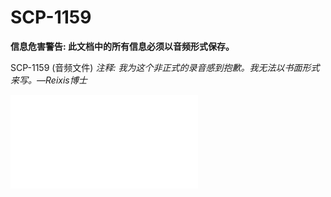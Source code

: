 # SCP-1159
                        


**信息危害警告: 此文档中的所有信息必须以音频形式保存。** 

SCP-1159 (音频文件) *注释: 我为这个非正式的录音感到抱歉。我无法以书面形式来写。—Reixis博士* 

<iframe frameborder='0' scrolling='auto' class='html-block-iframe' src='/scp-1159/html/71dcdb66ffe88541ba7e976946fc340a396e1986-18561668271449921775' allowtransparency='true' />


<a shape='rect' class='collapsible-block-link' href='javascript:;'>+&#160;&#36716;&#24405;&#65306;&#38899;&#39057;&#25991;&#20214;</a>

<a shape='rect' class='collapsible-block-link' href='javascript:;'>-&#160;&#36716;&#24405;&#65306;&#38899;&#39057;&#25991;&#20214;</a>

**项目<sup class='footnoteref'>
 <a shape='rect' class='footnoteref' id='footnoteref-1' href='javascript:;' onclick='WIKIDOT.page.utils.scrollToReference(&apos;footnote-1&apos;)'>1</a>
</sup>：** SCP-1159。

**项目等级：** Safe。

**特殊收容措施：** SCP-1159应被储存在一个尺寸为2米*0.5米*0.5米的箱子内。该盒子应当始终被储存在一间恒温室内以避免木材变质。SCP-1159，作为额外说明，为一种认知危机。因此，不鼓励任何员工以书面形式记录关于1159<sup class='footnoteref'>
 <a shape='rect' class='footnoteref' id='footnoteref-2' href='javascript:;' onclick='WIKIDOT.page.utils.scrollToReference(&apos;footnote-2&apos;)'>2</a>
</sup>的信息以避免数据丢失。

**描述：** SCP-1159为一支风弦琴，尺寸为1.5米*20毫米*30毫米。通过碳定年法得知该风弦琴的历史不超过两百年。风弦琴底部的标记指出该琴是在希腊的伊拉克里翁生产的。没有列出日期。此类风弦琴的设计即是让它们被风演奏。而非人类。当风，呃，或者其他空气来源被吹过该琴的背部，导致弦震动时，SCP-1159会产生多个和弦音[footnote]]译注：原文为“harmonic tones”[/footnote]。此文档的附件1为此类和弦音的一个例子。SCP-1159的异常特性在试图创建任何关于该项目的书面记录时显现。所有此类尝试均以彻底失败告终。呃…值得注意的是，引用SCP-1159本身或建立纯听觉状态的描述并不会导致任何异常。这也是导致此特殊文档使用非常规的，呃，媒介的原因。倾听SCP-1159一段时间的人总是描述其音乐为引人入胜，美妙，等等，但尚不确定该现象究竟是由SCP-1159的异常特性导致还是仅仅因为该项目产生的声音确实为高质量的和声[footnote]译注：原文为“harmonics"[/footnote]。

呃…**附录 1：** SCP-1159最初在纽约内[哔—]，[哔—]上的一所拍卖行发现。一名老年男性对象和一名伪装成顾客的基金会特工提及了他拥有的一支美丽的风弦琴。风弦琴当时被该对象放置在其店后。特工询问了风弦琴的价格，但该对象无法说出价格，并称他没能找到时间将定价写下。他的确意识到此事并不常发生，但他认为那显然是他个人的疏忽。在确定了项目的异常特性后，特工*（停顿）* 启用了收容协议，然后…呃…SCP-1159被寻回*（停顿）* 并记录。




SCP-1159 (附录1159-A) 实验 1

<iframe frameborder='0' scrolling='auto' class='html-block-iframe' src='/scp-1159/html/9587996809163f50fec5214b17a7d6012e741419-6655042751069536893' allowtransparency='true' />


<a shape='rect' class='collapsible-block-link' href='javascript:;'>+&#160;&#36716;&#24405;&#65306;&#38468;&#24405;1159-A</a>

<a shape='rect' class='collapsible-block-link' href='javascript:;'>-&#160;&#36716;&#24405;&#65306;&#38468;&#24405;1159-A</a>

**附录 1159-A：** 所有以书面形式描述SCP-1159的尝试均未成功。在最初的一系列测试中，不同对象被给予各类媒介以用于描述1159[footnote]译注：同上，录音仅说了1159而没有使用前缀“SCP”[/footnote]，包括钢笔，铅笔，相机，打字机，和电脑。测试开始后…呃…所有对象都没能完成任务。铅笔折断了，大多数断在笔尖处。发现其中一支铅笔不含铅芯。呃…钢笔开始漏水，漏得纸上到处都是…呃…其中两支钢笔的笔尖裂开…呃…相机同样也没能成功。电子相机的文件损坏，然后…呃…其中一台短路了。胶片相机的底片全部过度曝光。所有电脑都没能正常工作，然后…呃…打字机全部经受了重大机械故障，包括一个破碎的齿轮及几个失灵的键。




SCP-1159 (附录1159-B) 实验 2

<iframe frameborder='0' scrolling='auto' class='html-block-iframe' src='/scp-1159/html/4d2e6ac8a5a9b357960c0701b6f115b2294acbb8-19247980411244315751' allowtransparency='true' />


<a shape='rect' class='collapsible-block-link' href='javascript:;'>+&#160;&#36716;&#24405;&#65306;&#38468;&#24405;1159-B</a>

<a shape='rect' class='collapsible-block-link' href='javascript:;'>-&#160;&#36716;&#24405;&#65306;&#38468;&#24405;1159-B</a>

**附录 1159-B：** 对象被给予一支由基金会工程师制造的自动铅笔。该铅笔被特别设计以在极端条件下使用。该铅笔使用了铅合金制造的笔尖以避免断裂，并被包裹在用钛制作的外壳中。测试开始后，对象经受了致命的心脏病发作。进一步测试已被终止，除非收到通知*（停顿）* 或录音。




SCP-1159 (附录1159-C) 在实验2事件后对于Dr.Androvsky的采访记录。

<iframe frameborder='0' scrolling='auto' class='html-block-iframe' src='/scp-1159/html/c3a57ae69a71d0c3efafa3780726a38180873acc-13356383851079445792' allowtransparency='true' />


<a shape='rect' class='collapsible-block-link' href='javascript:;'>+&#160;&#36716;&#24405;&#65306;&#38468;&#24405;1159-C</a>

<a shape='rect' class='collapsible-block-link' href='javascript:;'>-&#160;&#36716;&#24405;&#65306;&#38468;&#24405;1159-C</a>

**Dr. **Buchanan[footnote]译注：人名以发音拼写，取了常见拼法但无法确认是否与原作者的拼法一致。[/footnote]博士：** 这里是Buchanan博士。与Androwsky博士访谈的语音记录。Androwsky博士是一名基金会研究员，在[哔—]站点工作。他就SCP-1159发表了他的看法。感谢你同意加入我的访谈，Androwsky博士。

**Androwsky[footnote]译注：无法确认拼法准确性。见上文Buchanan脚注。[/footnote]博士：** 我的荣幸。

**Buchanan博士：** 你有过一些时间来研究SCP-1159及其异常特性，你对该竖琴的性质有什么看法？

**Androwsky博士：** 是的，我有过一些时间来研究它。我认为项目如此表现是出于自我*（停顿）* 保留。

**Buchanan博士：** 但为什么？

**Androwsky博士：** 这样想这个问题。风弦琴并不需要人类来演奏它们。人类可以与风弦琴做的唯一互动就是聆听它产生的音乐。如果失去了它们的观众，风弦琴什么都没有。你是可以描述一架风弦琴是什么，但这架风弦琴的异常特性强迫任何想了解它的人通过听觉来了解它。如果一个人从未听过风弦琴本身产生的声音，这架风弦琴的特性就会迫使关于它的所有信息都以声音的方式传递，而声音本身就是一种音乐，信息的音乐。

**Buchanan博士：** 再一次，谢谢你，Androwsky博士。

**Androwsky博士：** 再一次，我的荣幸。




SCP-1159 附件 (音频文件): SCP-1159的声音

<iframe frameborder='0' scrolling='auto' class='html-block-iframe' src='/scp-1159/html/256470dd8e982e8c79c1b152f1d7e0920dead78c-924300400743589541' allowtransparency='true' />


脚注
<a shape='rect' href='javascript:;' onclick='WIKIDOT.page.utils.scrollToReference(&apos;footnoteref-1&apos;)'>1</a>. 译注：录音如此，仅仅说了“项目”而非“项目编号”
<a shape='rect' href='javascript:;' onclick='WIKIDOT.page.utils.scrollToReference(&apos;footnoteref-2&apos;)'>2</a>. 译注：录音如此，仅仅说了1159而没有带前缀“SCP"



« [SCP-1158](/scp-1158) | SCP-1159 | [SCP-1160](/scp-1160) »





                    